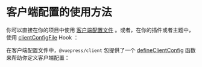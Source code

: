 # 客户端配置的使用方法

你可以直接在你的项目中使用 [客户端配置文件](../../guide/configuration.md#客户端配置文件) 。或者，在你的插件或者主题中，使用 [clientConfigFile](../../reference/plugin-api.md#clientconfigfile) Hook ：

在客户端配置文件中，`@vuepress/client` 包提供了一个 [defineClientConfig](../../reference/client-api.md#defineclientconfig) 函数来帮助你定义客户端配置：